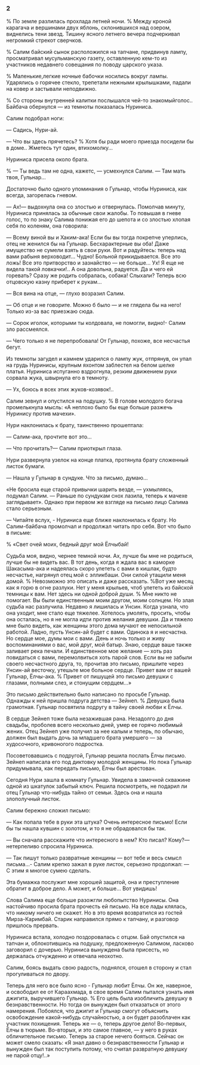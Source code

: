 ### 2

% По земле разлилась прохлада летней ночи.
% Между кроной карагача и вершинами двух яблонь, склонившихся над озером, виднелись тени звезд.
Тишину ясного летнего вечера подчеркивал негромкий стрекот сверчков.

% Салим байский сынок расположился на тапчане, придвинув лампу, просматривал мусульманскую газету, оставленную кем-то из участников недавнего совещания по поводу царского указа.

% Маленькие,легкие ночные бабочки носились вокруг лампы.
Ударялись о горячее стекло, трепетали нежными крылышками, падали на ковер и застывали неподвижно.

% Со стороны внутренней калитки послышался чей-то знакомыйголос..
Байбача обернулся — из темноты показалась Нуриниса.

Салим подобрал ноги:

— Садись, Нури-ай.

— Что вы здесь прячетесь?
% Хотя бы ради моего приезда посидели бы в доме..
Жметесь тут один, втихомолку…

Нуриниса присела около брата.

% — Ты ведь там не одна, кажетс, — усмехнулся Салим.
— Там мать твоя, Гульнар…

Достаточно было одного упоминания о Гульнар, чтобы Нуриниса, как всегда, загорелась гневом.

— Ах!— выдохнула она со злостью и отвернулась.
Помолчав минуту, Нуриниса принялась за обычные свои жалобы.
То повышая в гневе голос, то по знаку Салима понижая его до шепота и со злостью хлопая себя по коленям, она говорила:

— Всему виной вы и Хаким-ака!
Если бы вы тогда покрепче уперлись, отец не женился бы на Гульнар.
Бесхарактерные вы оба!
Даже имущество не сумели взять в свои руки.
Вот и радуйтесь: теперь над вами рабыня верховодит…
Чудно!
Больной прикидывается.
Все это ложь!
Все это притворство и зазнайство — не больше…
Ух!
Я еще не видела такой ловкачки!..
А она довольна, радуется.
Да и чего ей горевать?
Сразу же родить собралась, собака!
Слыхали?
Теперь всю отцовскую казну приберет к рукам…

— Вся вина на отце, — глухо возразил Салим.

— Об отце и не говорите.
Можно б было — и не глядела бы на него!
Только из-за вас приезжаю сюда.

— Сорок иголок, которыми ты колдовала, не помогли, видно!- Салим зло рассмеялся.

— Чего только я не перепробовала!
От Гульнар, похоже, все несчастья бегут.

Из темноты загудел и камнем ударился о лампу жук, отпрянув, он упал на грудь Нуринисы, крупным яхонтом заблестел на белом шелке платья.
Нуриниса испуганно вздрогнула, резким движением руки сорвала жука, швырнула его в темноту.

— Ух, боюсь я всех этих жуков-козявок!..

Салим зевнул и опустился на подушку.
% В голове молодого богача промелькнула мысль:
«А неплохо было бы еще больше разжечь Нуринису против мачехи».

Нури наклонилась к брату, таинственно прошептала:

— Салим-ака, прочтите вот это…

— Что прочитать?— Салим приоткрыл глаза.

Нури развернула узелок на конце платка, протянула брату сложенный листок бумаги.

— Нашла у Гульнар в сундуке.
Что за письмо, думаю…

«Не бросила еще старой привычки шарить везде, — ухмыляясь, подумал Салим.
— Раньше по сундукам снох лазила, теперь к мачехе заглядывает».
Однако при первом же взгляде на письмо лицо Салима стало серьезным.

— Читайте вслух, - Нуриниса еще ближе наклонилась к брату.
Но Салим-байбача промолчал и продолжал читать про себя.
Вот что было в письме:

% «Свет очей моих, бедный друг мой Ёлчыбай!

Судьба моя, видно, чернее темной ночи.
Ах, лучше бы мне не родиться, лучше бы не видеть вас.
В тот день, когда я ждала вас в каморке Шакасыма-ака и надеялась скоро улететь с вами в кишлак, будто несчастье, нагрянул отец мой с элликбаши.
Они силой утащили меня домой.
% Невозможно это описать и даже рассказать.
%Вот уже месяц как я горю в огне разлуки.
Нет у меня крыльев, чтоб улететь из байской темницы к вам.
Нет здесь ни одной доброй души.
% Мне никто не помогает.
Вы были единственным моим другом, моим солнцем.
Но злая судьба нас разлучила.
Недавно я лишилась и Унсин.
Когда узнала, что она уходит, мне стало еще тяжелее.
Хотелось умолять, просить, чтобы она осталась, но я не могла идти против желания девушки.
Да и тяжело мне было видеть, как женщины этого дома мучают ее непосильной работой.
Ладно, пусть Унсин-ай будет с вами.
Одинока я и несчастна.
Но сердце мое, думы мои с вами.
День и ночь только и живу воспоминаниями о вас, мой друг, мой батыр.
Знаю, сердце ваше также заливает река печали.
И единственное мое желание — хоть раз повидаться с вами, перемолвиться хоть парой слов.
Если вы не забыли своего несчастного друга, то, прочитав это письмо, пришлите через Унсин-ай весточку, утешьте мое больное сердце.
Привет вам от вашей Гульнар, Ёлчы-ака.
% Привет от пишущей это письмо девушки с глазами, полными слез, и стонущим сердцем…»

Это письмо действительно было написано по просьбе Гульнар.
Однажды к ней пришла подруга детства — Зейнеп.
% Девушка была грамотная.
Гульнар посвятила подругу в тайну своей любви к Ёлчы.

В сердце Зейнеп тоже была незажившая рана.
Незадолго до дня свадьбы, проболев всего несколько дней, умер ее горячо любимый жених.
Отец Зейнеп уже получил за нее калым и теперь, по обычаю, должен был выдать дочь за младшего брата умершего — за худосочного, кривоногого подростка.

Посоветовавшись с подругой, Гульнар решила послать Ёлчы письмо.
Зейнеп написала его под диктовку молодой женщины.
Но пока Гульнар придумывала, как передать письмо, Ёлчы был арестован.

Сегодня Нури зашла в комнату Гульнар.
Увидела в замочной скважине одной из шкатулок забытый ключ.
Решила посмотреть, не подарил ли отец Гульнар что-нибудь тайно от семьи.
Здесь она и нашла злополучный листок.

Салим бережно сложил письмо:

— Как попала тебе в руки эта штука?
Очень интересное письмо!
Если бы ты нашла кувшин с золотом, и то я не обрадовался бы так.

— Вы сначала расскажите что интересного в нем?
Кто писал?
Кому?— нетерпеливо спросила Нуриниса.

— Так пишут только развратные женщины — вот тебе и весь смысл письма…- Салим крепко зажал в руке листок, серьезно продолжал: — С этим я многое сумею сделать.

Эта бумажка послужит мне хорошей защитой, она и преступление обратит в доброе дело.
А может, и больше…
Вот увидишь!

Слова Салима еще больше разожгли любопытство Нуринисы.
Она настойчиво просила брата прочесть ей письмо.
На все лады клялась, что никому ничего не скажет.
Но в это время возвратился из гостей Мирза-Каримбай.
Старик направился прямо к тапчану, и разговор пришлось прервать.

Нуриниса встала, холодно поздоровалась с отцом.
Бай опустился на тапчан и, облокотившись на подушку, предложенную Салимом, ласково заговорил с дочерью.
Нуриниса вынуждена была присесть, но держалась отчужденно и отвечала неохотно.

Салим, боясь выдать свою радость, поднялся, отошел в сторону и стал прогуливаться по двору.

Теперь для него все было ясно - Гульнар любит Ёлчы.
Он же, наверное, и освободил ее от Караахмада, в свое время Салим пытался узнать имя джигита, выручившего Гульнар.
% Его цель была изобличить девушку в безнравственности.
Но тогда он вынужден был отказаться от этого намерения.
Побоялся, что джигит и Гульнар смогут объяснить освобождение какой-нибудь случайностью, а он будет разоблачен как участник похищения.
Теперь же — о, теперь другое дело!
Во-первых, Ёлчы в тюрьме.
Во-вторых, и это самое главное, — у него в руках обличительное письмо.
Теперь за старое нечего бояться.
Сейчас он может смело сказать:
«Я знал давно о безнравственности Гульнар и вынужден был так поступить потому, что считал развратную девушку не парой отцу!..»
